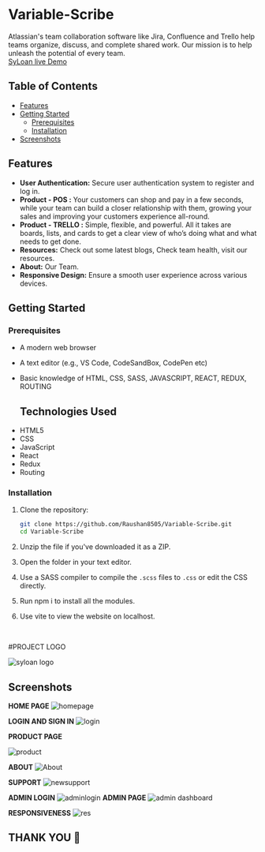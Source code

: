 # Variable-Scribe

Atlassian's team collaboration software like Jira, Confluence and Trello help teams organize, discuss, and complete shared work. Our mission is to help unleash the potential of every team.
 <br>
 [SyLoan live Demo](frolicking-sopapillas-3d5b65.netlify.app/)


## Table of Contents
- [Features](#features)
- [Getting Started](#getting-started)
  - [Prerequisites](#prerequisites)
  - [Installation](#installation)
- [Screenshots](#Screenshots)

## Features

- **User Authentication:** Secure user authentication system to register and log in.
- **Product - POS :** Your customers can shop and pay in a few seconds, while your team can build a closer relationship with them, growing your sales and improving your customers experience all-round.
- **Product - TRELLO :** Simple, flexible, and powerful. All it takes are boards, lists, and cards to get a clear view of who’s doing what and what needs to get done.
- **Resources:** Check out some latest blogs, Check team health, visit our resources.
- **About:** Our Team.
- **Responsive Design:** Ensure a smooth user experience across various devices.


## Getting Started

### Prerequisites
- A modern web browser
- A text editor (e.g., VS Code, CodeSandBox, CodePen etc)
- Basic knowledge of HTML, CSS, SASS, JAVASCRIPT, REACT, REDUX, ROUTING

  ## Technologies Used
<ul>
<li>HTML5</li>
<li>CSS</li>
<li>JavaScript</li>
<li>React</li> 
<li>Redux</li> 
<li>Routing</li> 
</ul>

### Installation

1. Clone the repository:

   ```bash
   git clone https://github.com/Raushan8505/Variable-Scribe.git
   cd Variable-Scribe
2. Unzip the file if you've downloaded  it as a ZIP.
3. Open the folder in your text editor.
4. Use a SASS compiler to compile the `.scss` files to `.css` or edit the CSS directly.
5. Run npm i to install all the modules.
6. Use vite to view the website on localhost.

   <br>

#PROJECT LOGO
<br>

![syloan logo](https://github.com/heyyrahul/python-magician-6789/assets/79692865/137f6416-f173-4328-987f-aa36d3ef86f3)

## Screenshots
**HOME PAGE**
![homepage](https://github.com/heyyrahul/python-magician-6789/assets/79692865/c506c1b7-e63b-4dcd-98bf-33ccdd4b73a6)


**LOGIN AND SIGN IN**
![login](https://github.com/heyyrahul/python-magician-6789/assets/79692865/e2492239-d727-411f-922e-3f6669270593)




**PRODUCT PAGE**

![product](https://github.com/heyyrahul/python-magician-6789/assets/79692865/731aaa44-83f8-458a-a7af-e712f89e7cce)




**ABOUT**
![About](https://github.com/heyyrahul/python-magician-6789/assets/79692865/312e668b-561a-4a2f-bb9b-4f9805feafa2)


**SUPPORT**
![newsupport](https://github.com/heyyrahul/python-magician-6789/assets/79692865/d9e531f2-74df-4a61-8bb7-4e701096b3c2)


**ADMIN LOGIN**
![adminlogin](https://github.com/heyyrahul/python-magician-6789/assets/79692865/3b1e8269-4e35-42a2-9898-db793a9c0199)
**ADMIN PAGE**
![admin dashboard](https://github.com/heyyrahul/vivid-roll-405/assets/79692865/d8e7eb3b-c80c-4058-91a4-1780249d726f)

**RESPONSIVENESS**
![res](https://github.com/heyyrahul/vivid-roll-405/assets/79692865/cb99fa72-bdb1-4b88-86cd-cbdb04f8fea9)

## THANK YOU 🙏

